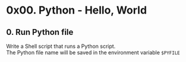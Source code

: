 # 0x00. Python - Hello, World

## 0. Run Python file
Write a Shell script that runs a Python script.  
The Python file name will be saved in the environment variable `$PYFILE`